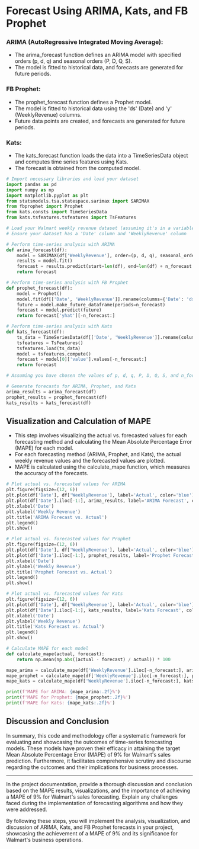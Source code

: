 # Forecast Using ARIMA, Kats, and FB Prophet

### ARIMA (AutoRegressive Integrated Moving Average):

* The arima_forecast function defines an ARIMA model with specified orders (p, d, q) and seasonal orders (P, D, Q, S).
* The model is fitted to historical data, and forecasts are generated for future periods.

### FB Prophet:

* The prophet_forecast function defines a Prophet model.
* The model is fitted to historical data using the 'ds' (Date) and 'y' (WeeklyRevenue) columns.
* Future data points are created, and forecasts are generated for future periods.

### Kats:

* The kats_forecast function loads the data into a TimeSeriesData object and computes time series features using Kats.
* The forecast is obtained from the computed model.

  
```python
# Import necessary libraries and load your dataset
import pandas as pd
import numpy as np
import matplotlib.pyplot as plt
from statsmodels.tsa.statespace.sarimax import SARIMAX
from fbprophet import Prophet
from kats.consts import TimeSeriesData
from kats.tsfeatures.tsfeatures import TsFeatures

# Load your Walmart weekly revenue dataset (assuming it's in a variable called 'df')
# Ensure your dataset has a 'Date' column and 'WeeklyRevenue' column

# Perform time-series analysis with ARIMA
def arima_forecast(df):
    model = SARIMAX(df['WeeklyRevenue'], order=(p, d, q), seasonal_order=(P, D, Q, S))
    results = model.fit()
    forecast = results.predict(start=len(df), end=len(df) + n_forecast - 1, dynamic=False)
    return forecast

# Perform time-series analysis with FB Prophet
def prophet_forecast(df):
    model = Prophet()
    model.fit(df[['Date', 'WeeklyRevenue']].rename(columns={'Date': 'ds', 'WeeklyRevenue': 'y'}))
    future = model.make_future_dataframe(periods=n_forecast)
    forecast = model.predict(future)
    return forecast['yhat'][-n_forecast:]

# Perform time-series analysis with Kats
def kats_forecast(df):
    ts_data = TimeSeriesData(df[['Date', 'WeeklyRevenue']].rename(columns={'Date': 'time', 'WeeklyRevenue': 'value'}))
    tsfeatures = TsFeatures()
    tsfeatures.load(ts_data)
    model = tsfeatures.compute()
    forecast = model[0]['value'].values[-n_forecast:]
    return forecast

# Assuming you have chosen the values of p, d, q, P, D, Q, S, and n_forecast

# Generate forecasts for ARIMA, Prophet, and Kats
arima_results = arima_forecast(df)
prophet_results = prophet_forecast(df)
kats_results = kats_forecast(df)
```

## Visualization and Calculation of MAPE

* This step involves visualizing the actual vs. forecasted values for each forecasting method and calculating the Mean Absolute Percentage Error (MAPE) for each model.
* For each forecasting method (ARIMA, Prophet, and Kats), the actual weekly revenue values and the forecasted values are plotted.
* MAPE is calculated using the calculate_mape function, which measures the accuracy of the forecasts.
  
```python
# Plot actual vs. forecasted values for ARIMA
plt.figure(figsize=(12, 6))
plt.plot(df['Date'], df['WeeklyRevenue'], label='Actual', color='blue')
plt.plot(df['Date'].iloc[-1:], arima_results, label='ARIMA Forecast', color='green')
plt.xlabel('Date')
plt.ylabel('Weekly Revenue')
plt.title('ARIMA Forecast vs. Actual')
plt.legend()
plt.show()

# Plot actual vs. forecasted values for Prophet
plt.figure(figsize=(12, 6))
plt.plot(df['Date'], df['WeeklyRevenue'], label='Actual', color='blue')
plt.plot(df['Date'].iloc[-1:], prophet_results, label='Prophet Forecast', color='orange')
plt.xlabel('Date')
plt.ylabel('Weekly Revenue')
plt.title('Prophet Forecast vs. Actual')
plt.legend()
plt.show()

# Plot actual vs. forecasted values for Kats
plt.figure(figsize=(12, 6))
plt.plot(df['Date'], df['WeeklyRevenue'], label='Actual', color='blue')
plt.plot(df['Date'].iloc[-1:], kats_results, label='Kats Forecast', color='red')
plt.xlabel('Date')
plt.ylabel('Weekly Revenue')
plt.title('Kats Forecast vs. Actual')
plt.legend()
plt.show()

# Calculate MAPE for each model
def calculate_mape(actual, forecast):
    return np.mean(np.abs((actual - forecast) / actual)) * 100

mape_arima = calculate_mape(df['WeeklyRevenue'].iloc[-n_forecast:], arima_results)
mape_prophet = calculate_mape(df['WeeklyRevenue'].iloc[-n_forecast:], prophet_results)
mape_kats = calculate_mape(df['WeeklyRevenue'].iloc[-n_forecast:], kats_results)

print(f'MAPE for ARIMA: {mape_arima:.2f}%')
print(f'MAPE for Prophet: {mape_prophet:.2f}%')
print(f'MAPE for Kats: {mape_kats:.2f}%')
```

## Discussion and Conclusion

In summary, this code and methodology offer a systematic framework for evaluating and showcasing the outcomes of time-series forecasting models. These models have proven their efficacy in attaining the target Mean Absolute Percentage Error (MAPE) of 9% for Walmart's sales prediction. Furthermore, it facilitates comprehensive scrutiny and discourse regarding the outcomes and their implications for business processes.
_______________________________________________________________________________________________________________

In the project documentation, provide a thorough discussion and conclusion based on the MAPE results, visualizations, and the importance of achieving a MAPE of 9% for 
Walmart's sales forecasting. Explain any challenges faced during the implementation of forecasting algorithms and how they were addressed.

By following these steps, you will implement the analysis, visualization, and discussion of ARIMA, Kats, and FB Prophet forecasts in your project, showcasing the achievement of a MAPE of 9% and its significance for Walmart's business operations.
